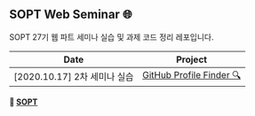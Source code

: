 ## SOPT Web Seminar 🌐

SOPT 27기 웹 파트 세미나 실습 및 과제 코드 정리 레포입니다.

| Date | Project |
| --- | --- |
| [2020.10.17] 2차 세미나 실습 | [GitHub Profile Finder 🔍](https://github.com/mnxmnz/SOPT-Web-Seminar/tree/master/Github-Profile-Finder) |

#### 🔗 [SOPT](https://www.facebook.com/clubsopt)